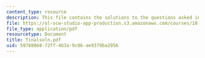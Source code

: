 ```yaml
---
content_type: resource
description: This file contains the solutions to the questions asked in final exam.
file: https://ol-ocw-studio-app-production.s3.amazonaws.com/courses/18-303-linear-partial-differential-equations-fall-2006/5978806872ff4b3a9c86ae9379ba2956_finalsoln.pdf
file_type: application/pdf
resourcetype: Document
title: finalsoln.pdf
uid: 59788068-72ff-4b3a-9c86-ae9379ba2956
---
```

